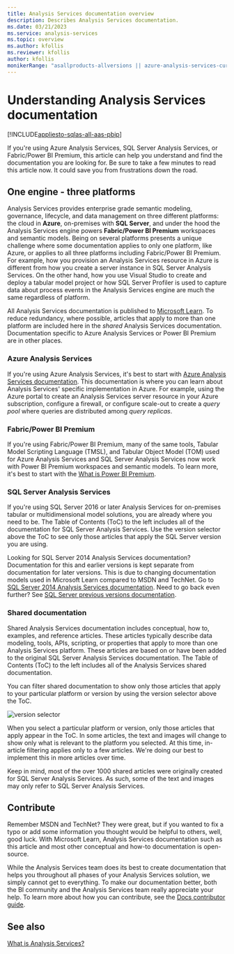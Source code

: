 ```yaml
---
title: Analysis Services documentation overview
description: Describes Analysis Services documentation.
ms.date: 03/21/2023
ms.service: analysis-services
ms.topic: overview
ms.author: kfollis
ms.reviewer: kfollis
author: kfollis
monikerRange: "asallproducts-allversions || azure-analysis-services-current || power-bi-premium-current || >= sql-analysis-services-2016"
---
```

# Understanding Analysis Services documentation

[!INCLUDE[appliesto-sqlas-all-aas-pbip](includes/appliesto-sqlas-all-aas-pbip.md)]

If you're using Azure Analysis Services, SQL Server Analysis Services, or Fabric/Power BI Premium, this article can help you understand and find the documentation you are looking for. Be sure to take a few minutes to read this article now. It could save you from frustrations down the road.

## One engine - three platforms

Analysis Services provides enterprise grade semantic modeling, governance, lifecycle, and data management on three different platforms: the cloud in **Azure**, on-premises with **SQL Server**, and under the hood the Analysis Services engine powers **Fabric/Power BI Premium** workspaces and semantic models. Being on several platforms presents a unique challenge where some documentation applies to only one platform, like Azure, or applies to all three platforms including Fabric/Power BI Premium. For example, how you provision an Analysis Services resource in Azure is different from how you create a server instance in SQL Server Analysis Services. On the other hand, how you use Visual Studio to create and deploy a tabular model project or how SQL Server Profiler is used to capture data about process events in the Analysis Services engine are much the same regardless of platform.

All Analysis Services documentation is published to [Microsoft Learn](/). To reduce redundancy, where possible, articles that apply to more than one platform are included here in the *shared* Analysis Services documentation. Documentation specific to Azure Analysis Services or Power BI Premium are in other places.

### Azure Analysis Services

If you're using Azure Analysis Services, it's best to start with [Azure Analysis Services documentation](/azure/analysis-services/). This documentation is where you can learn about Analysis Services' specific implementation in Azure. For example, using the Azure portal to create an Analysis Services server resource in your Azure subscription, configure a firewall, or configure scale-out to create a *query pool* where queries are distributed among *query replicas*.

### Fabric/Power BI Premium

If you're using Fabric/Power BI Premium, many of the same tools, Tabular Model Scripting Language (TMSL), and Tabular Object Model (TOM) used for Azure Analysis Services and SQL Server Analysis Services now work with Power BI Premium workspaces and semantic models. To learn more, it's best to start with the [What is Power BI Premium](/power-bi/service-premium-what-is).

### SQL Server Analysis Services

If you're using SQL Server 2016 or later Analysis Services for on-premises tabular or multidimensional model solutions, you are already where you need to be. The Table of Contents (ToC) to the left includes all of the documentation for SQL Server Analysis Services. Use the version selector above the ToC to see only those articles that apply the SQL Server version you are using.

Looking for SQL Server 2014 Analysis Services documentation? Documentation for this and earlier versions is kept separate from documentation for later versions. This is due to changing documentation models used in Microsoft Learn compared to MSDN and TechNet. Go to [SQL Server 2014 Analysis Services documentation](/previous-versions/sql/2014/analysis-services/analysis-services?preserve-view=true&view=sql-server-2014). Need to go back even further? See [SQL Server previous versions documentation](/previous-versions/sql/).

### Shared documentation

Shared Analysis Services documentation includes conceptual, how to, examples, and reference articles. These articles typically describe data modeling, tools, APIs, scripting, or properties that apply to more than one Analysis Services platform. These articles are based on or have been added to the original SQL Server Analysis Services documentation. The Table of Contents (ToC) to the left includes all of the Analysis Services shared documentation.

You can filter shared documentation to show only those articles that apply to your particular platform or version by using the version selector above the ToC.

![version selector](media/analysis-services-docs/version-selector.png)

When you select a particular platform or version, only those articles that apply appear in the ToC. In some articles, the text and images will change to show only what is relevant to the platform you selected. At this time, in-article filtering applies only to a few articles. We're doing our best to implement this in more articles over time.

Keep in mind, most of the over 1000 shared articles were originally created for SQL Server Analysis Services. As such, some of the text and images may only refer to SQL Server Analysis Services.  

## Contribute

Remember MSDN and TechNet? They were great, but if you wanted to fix a typo or add some information you thought would be helpful to others, well, good luck. With Microsoft Learn, Analysis Services documentation such as this article and most other conceptual and how-to documentation is open-source.

While the Analysis Services team does its best to create documentation that helps you throughout all phases of your Analysis Services solution, we simply cannot get to everything. To make our documentation better, both the BI community and the Analysis Services team really appreciate your help. To learn more about how you can contribute, see the [Docs contributor guide](/contribute/).

## See also

[What is Analysis Services?](analysis-services-overview.md)
